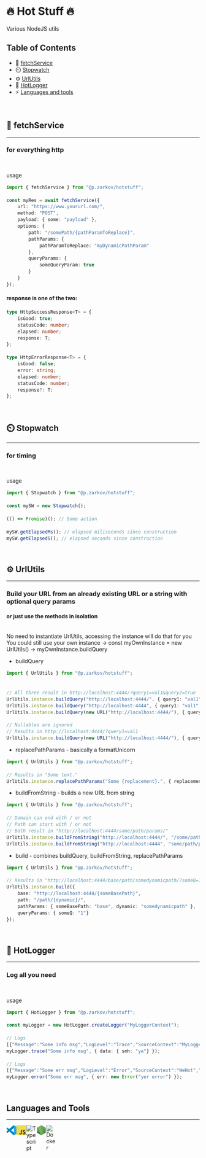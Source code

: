 # 🔥 Hot Stuff 🔥
Various NodeJS utils

## Table of Contents
- 📮 [fetchService](#fetchService)
- ⏲️ [Stopwatch](#Stopwatch)
- ⚙️ [UrlUtils](#UrlUtils)
- 📜 [HotLogger](#HotLogger)
- ⚡ [Languages and tools](#languages-and-tools)

<br />

## 📮 fetchService <a name="fetchService"></a>
---
### for everything http

<br />

usage
```ts
import { fetchService } from "@p.zarkov/hotstuff";

const myRes = await fetchService({
    url: "https://www.yoururl.com/",
    method: "POST",
    payload: { some: "payload" },
    options: {
        path: "/somePath/{pathParamToReplace}",
        pathParams: {
            pathParamToReplace: "myDynamicPathParam"
        },
        queryParams: {
            someQueryParam: true
        }
    }
});
```
#### response is one of the two:
```ts
type HttpSuccessResponse<T> = {
    isGood: true;
    statusCode: number;
    elapsed: number;
    response: T;
};

type HttpErrorResponse<T> = {
    isGood: false;
    error: string;
    elapsed: number;
    statusCode: number;
    response?: T;
};
```
<br />

## ⏲️ Stopwatch <a name="Stopwatch"></a>
---
### for timing
<br />

usage
```ts
import { Stopwatch } from "@p.zarkov/hotstuff";

const mySW = new Stopwatch();

(() => Promise)(); // Some action

mySW.getElapsedMs(); // elapsed miliseconds since construction
mySW.getElapsedS(); // elapsed seconds since construction
```

<br />

## ⚙️ UrlUtils <a name="UrlUtils"></a>
---
### Build your URL from an already existing URL or a string with optional query params
#### or just use the methods in isolation
<br />
No need to instantiate UrlUtils, accessing the instance will do that for you
You could still use your own instance -> const myOwnInstance = new UrlUtils() -> myOwnInstance.buildQuery

- buildQuery
```ts
import { UrlUtils } from "@p.zarkov/hotstuff";


// All three result in http://localhost:4444/?query1=val1&query2=true
UrlUtils.instance.buildQuery("http://localhost:4444/", { query1: "val1", query2: true  });
UrlUtils.instance.buildQuery("http://localhost:4444", { query1: "val1", query2: true  });
UrlUtils.instance.buildQuery(new URL("http://localhost:4444/"), { query1: "val1", query2: true  });

// Nullables are ignored
// Results in http://localhost:4444/?query1=val1
UrlUtils.instance.buildQuery(new URL("http://localhost:4444/"), { query1: "val1", query2: undefined  });
```

- replacePathParams - basically a formatUnicorn
```ts
import { UrlUtils } from "@p.zarkov/hotstuff";

// Results in "Some text."
UrlUtils.instance.replacePathParams("Some {replacement}.", { replacement: "text" });
```

- buildFromString - builds a new URL from string
```ts
import { UrlUtils } from "@p.zarkov/hotstuff";

// Domain can end with / or not
// Path can start with / or not
// Both result in "http://localhost:4444/some/path/params/"
UrlUtils.instance.buildFromString("http://localhost:4444/", "/some/path/params/");
UrlUtils.instance.buildFromString("http://localhost:4444", "some/path/params/");
```

- build - combines buildQuery, buildFromString, replacePathParams
```ts
import { UrlUtils } from "@p.zarkov/hotstuff";

// Results in "http://localhost:4444/base/path/somedynamicpath/?someQ=1"
UrlUtils.instance.build({
    base: "http://localhost:4444/{someBasePath}",
    path: "/path/{dynamic}/",
    pathParams: { someBasePath: "base", dynamic: "somedynamicpath" },
    queryParams: { someQ: "1"}
});
```

<br />

## 📜 HotLogger <a name="HotLogger"></a>
---
### Log all you need
<br />

usage
```ts
import { HotLogger } from "@p.zarkov/hotstuff";

const myLogger = new HotLogger.createLogger("MyLoggerContext");

// Logs
[{"Message":"Some info msg","LogLevel":"Trace","SourceContext":"MyLoggerContext","data":{"smh":"ye"},"ProcessID":21268,"AppVersion":"0.0.5","AppName":"@p.zarkov/hotstuff","Env":"development","LogTimestamp":"2021-12-08T13:06:01.911Z"}]
myLogger.trace("Some info msg", { data: { smh: "ye"} });

// Logs
[{"Message":"Some err msg","LogLevel":"Error","SourceContext":"WeHot","ExceptionMessage":"yer error","ExceptionStacktrace":"Error: yer error at Object.<anonymous> at some more stack trace","ProcessID":15320,"AppVersion":"0.0.5","AppName":"@p.zarkov/hotstuff","Env":"development","LogTimestamp":"2021-12-08T13:32:45.847Z"}]
myLogger.error("Some err msg", { err: new Error("yer error") });

```

<br />

## Languages and Tools <a name="languages-and-tools"></a>
---
[<img align="left" title="Visual Studio Code" alt="vsCode" width="26px" src="https://raw.githubusercontent.com/github/explore/80688e429a7d4ef2fca1e82350fe8e3517d3494d/topics/visual-studio-code/visual-studio-code.png" />](https://code.visualstudio.com/)
[<img align="left" title="JavaScript" alt="JavaScript" width="26px" src="https://raw.githubusercontent.com/github/explore/80688e429a7d4ef2fca1e82350fe8e3517d3494d/topics/javascript/javascript.png" />](https://www.javascript.com/)
[<img align="left" title="Typescript" alt="Typescript" width="26px" src="https://www.typescriptlang.org/favicon-32x32.png?v=8944a05a8b601855de116c8a56d3b3ae" />](https://www.typescriptlang.org/)
[<img align="left" title="NodeJS" alt="NodeJS" width="26px" src="https://raw.githubusercontent.com/github/explore/80688e429a7d4ef2fca1e82350fe8e3517d3494d/topics/nodejs/nodejs.png" />](https://nodejs.org/en/)
[<img align="left" title="Docker" alt="Docker" width="26px" src="https://www.docker.com/sites/default/files/d8/Docker-R-Logo-08-2018-Monochomatic-RGB_Moby-x1.png" />](https://www.docker.com/)
